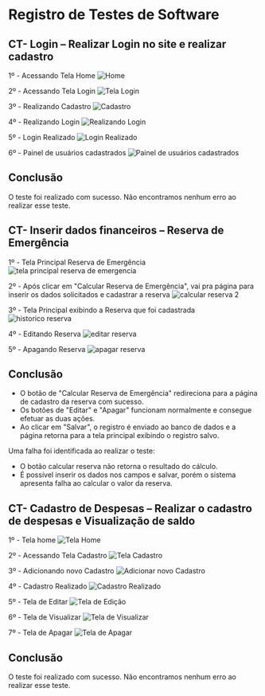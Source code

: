 # Registro de Testes de Software

## CT- Login – Realizar Login no site e realizar cadastro

1º - Acessando Tela Home
![Home](https://github.com/ICEI-PUC-Minas-PMV-ADS/pmv-ads-2023-2-e2-proj-int-t2-conta-facil/assets/36486198/081df895-ff02-4eb0-81ce-4602b2cbc56f)

2º - Acessando Tela Login
![Tela Login](https://github.com/ICEI-PUC-Minas-PMV-ADS/pmv-ads-2023-2-e2-proj-int-t2-conta-facil/assets/36486198/32e0e792-d578-4913-af73-cb8bf1868d24)

3º - Realizando Cadastro
![Cadastro](https://github.com/ICEI-PUC-Minas-PMV-ADS/pmv-ads-2023-2-e2-proj-int-t2-conta-facil/assets/36486198/2bb4b716-690a-48ad-a9fb-fad8739ab999)

4º - Realizando Login
![Realizando Login](https://github.com/ICEI-PUC-Minas-PMV-ADS/pmv-ads-2023-2-e2-proj-int-t2-conta-facil/assets/36486198/13582d25-3f3a-4121-b7f8-80837e881ed5)

5º - Login Realizado
![Login Realizado](https://github.com/ICEI-PUC-Minas-PMV-ADS/pmv-ads-2023-2-e2-proj-int-t2-conta-facil/assets/36486198/aea940bd-ea23-44a4-be17-ee9f86434c56)

6º - Painel de usuários cadastrados
![Painel de usuários cadastrados](https://github.com/ICEI-PUC-Minas-PMV-ADS/pmv-ads-2023-2-e2-proj-int-t2-conta-facil/assets/36486198/0305204d-26ae-4263-8c97-31eb89ef72f8)

## Conclusão

O teste foi realizado com sucesso. Não encontramos nenhum erro ao realizar esse teste. 

## CT- Inserir dados financeiros – Reserva de Emergência

1º - Tela Principal Reserva de Emergência
![tela principal reserva de emergencia](https://github.com/ICEI-PUC-Minas-PMV-ADS/pmv-ads-2023-2-e2-proj-int-t2-conta-facil/assets/71662852/a89c2a61-546e-45f5-b1d7-d0d2ca698928)

2º - Após clicar em "Calcular Reserva de Emergência", vai pra página para inserir os dados solicitados e cadastrar a reserva 
![calcular reserva 2](https://github.com/ICEI-PUC-Minas-PMV-ADS/pmv-ads-2023-2-e2-proj-int-t2-conta-facil/assets/71662852/86ea0aa3-8344-4483-8b75-bffca6f688a3)

3º - Tela Principal exibindo a  Reserva que foi cadastrada
![historico reserva](https://github.com/ICEI-PUC-Minas-PMV-ADS/pmv-ads-2023-2-e2-proj-int-t2-conta-facil/assets/71662852/94d29bd4-56db-4519-9e9d-d6f18f2b8692)

4º - Editando Reserva 
![editar reserva](https://github.com/ICEI-PUC-Minas-PMV-ADS/pmv-ads-2023-2-e2-proj-int-t2-conta-facil/assets/71662852/58c4bae5-4782-4748-b573-eb142a212cc4)

5º - Apagando Reserva 
![apagar reserva](https://github.com/ICEI-PUC-Minas-PMV-ADS/pmv-ads-2023-2-e2-proj-int-t2-conta-facil/assets/71662852/cb47762d-99dd-465f-a5b3-a551160673af)

## Conclusão

- O botão de "Calcular Reserva de Emergência" redireciona para a página de cadastro da reserva com sucesso.
- Os botões de "Editar" e "Apagar" funcionam normalmente e consegue efetuar as duas ações.
- Ao clicar em "Salvar", o registro é enviado ao banco de dados e a página retorna para a tela principal exibindo o registro salvo.
  
Uma falha foi identificada ao realizar o teste:
- O botão calcular reserva não retorna o resultado do cálculo.
- É possível inserir os dados nos campos e salvar, porém o sistema apresenta falha ao calcular o valor da reserva.

## CT- Cadastro de Despesas – Realizar o cadastro de despesas e Visualização de saldo

1º - Tela home
![Tela Home](https://github.com/ICEI-PUC-Minas-PMV-ADS/pmv-ads-2023-2-e2-proj-int-t2-conta-facil/assets/121464977/7325312f-a388-4f46-bcd7-59019796571b)


2º - Acessando Tela Cadastro
![Tela Cadastro](https://github.com/ICEI-PUC-Minas-PMV-ADS/pmv-ads-2023-2-e2-proj-int-t2-conta-facil/assets/121464977/3ea1b664-27b1-4e6e-9964-bfe8ed60b68b)

3º - Adicionando novo Cadastro
![Adicionar novo Cadastro](https://github.com/ICEI-PUC-Minas-PMV-ADS/pmv-ads-2023-2-e2-proj-int-t2-conta-facil/assets/121464977/3dd8f466-b3bf-42a7-ad24-d35b08fb4ab4)


4º - Cadastro Realizado
![Cadastro Realizado](https://github.com/ICEI-PUC-Minas-PMV-ADS/pmv-ads-2023-2-e2-proj-int-t2-conta-facil/assets/121464977/1fa9c2a1-1dc7-4800-9048-0c59d986dbeb)


5º - Tela de Editar
![Tela de Edição](https://github.com/ICEI-PUC-Minas-PMV-ADS/pmv-ads-2023-2-e2-proj-int-t2-conta-facil/assets/121464977/af83e151-8822-4413-ae57-99c5263c5da5)


6º - Tela de Visualizar
![Tela de Visualizar](https://github.com/ICEI-PUC-Minas-PMV-ADS/pmv-ads-2023-2-e2-proj-int-t2-conta-facil/assets/121464977/b6ea8669-a21f-4593-a73f-c4151825df71)


7º - Tela de Apagar
![Tela de Apagar](https://github.com/ICEI-PUC-Minas-PMV-ADS/pmv-ads-2023-2-e2-proj-int-t2-conta-facil/assets/121464977/2bd2a49f-b5d0-445d-a897-0586a955c522)

## Conclusão

O teste foi realizado com sucesso. Não encontramos nenhum erro ao realizar esse teste. 
